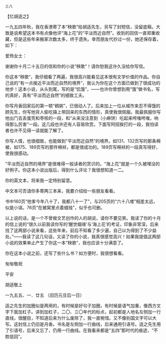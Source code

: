     三八 

   【忆胡适之】

   一九五四年秋，我在香港寄了本“秧歌”给胡适先生，另写了封短信，没留底稿，大致是说希望这本书有点像他评“海上花”的“平淡而近自然”。收到的回信一直郑重收藏，但是这些年来搬家次数太多，终于遗失。幸而朋友代抄过一份，她还保存着，如下：

   爱玲女士：

   谢谢你十月二十五日的信和你的小说“秧歌”！请你恕我这许久没给你写信。

   你这本“秧歌”，我仔细看了两遍，我很高兴能看见这本很有文学价值的作品。你自己说的“有一点接近平淡而近自然的境界”，我认为你在这个方面已做到了很成功的地步！这本小说，从头到尾，写的是“饥饿”，——也许你曾想到用“饿”做书名，写的真好，真有“平淡而近自然”的细致工夫。

   你写月香回家后的第一顿“稠粥”，已很动人了。后来加上一位从城市来忍不得饿的顾先生，你写他背人偷吃镇上带回来的东西的情形，真使我很佩服。我最佩服你写他出门去丢蛋壳和枣核的一段，和“从来没注意到（小麻饼）吃起来咵嗤咵嗤，响得那么厉害”一段。这几段也许还有人容易欣赏。下面写阿招挨打的一段，我怕读者也许不见得一读就能了解了。

   你写人情，也很细致，也能做到“平淡而近自然”的境界。如131、132页写的那条棉被，如175、189页写的那件棉袄，都是很成功的。189页写棉袄的一段真写得好，使我很感动。

   “平淡而近自然的境界”是很难得一般读者的赏识的。“海上花”就是一个久被埋没的好例子。你这本小说出版后，得到什么评论？我很想知道一二。

   你的英文本，将来我一定特别留意。

   中文本可否请你多寄两三本来，我要介绍给一些朋友看看。

   书中160页“他爹今年八十了，我都八十一了”，与205页的“六十八喽”相差太远，似是小误。76页“在被窝里点着蜡烛”，似乎也可删。

   以上说的话，是一个不曾做文艺创作的人的胡说，请你不要见笑。我读了你的十月的信上说的“很久以前我读你写的‘醒世姻缘’与‘海上花’的考证，印象非常深，后来找了这两部小说来看，这些年来，前后不知看了多少遍，自己以为得到了不少益处。”——我读了这几句话，又读了你的小说，我真很感觉高兴！如果我提倡这两部小说的效果单止产生了你这一本“秧歌”，我也应该十分满意了。

   你在这本小说之前，还写了些什么书？如方便时，我很想看看。

   匆匆敬祝

   平安

   胡适敬上

   一九五五、一．廿五   （旧历元旦后一日）

   适之先生的加圈似是两用的，有时候是好句子加圈，有时候是语气加重，像西方文字下面加杠子。讲到加杠子，二〇、三〇年代的标点，起初都是人地名左侧加一行直线，很醒目，不知道后来为什么废除了，我一直惋惜。又不像别国文字可以大写。这封信上仍旧是月香。书名是左侧加一行曲线，后来通用引语号。适之先生用了引语号，后来又忘了，仍用一行曲线。在我看来都是“五四”那时代的痕迹，“不胜低回”。

